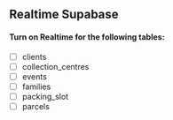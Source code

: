 ## Realtime Supabase
#### Turn on Realtime for the following tables:
 
- [ ] clients
- [ ] collection_centres
- [ ] events
- [ ] families
- [ ] packing_slot
- [ ] parcels
